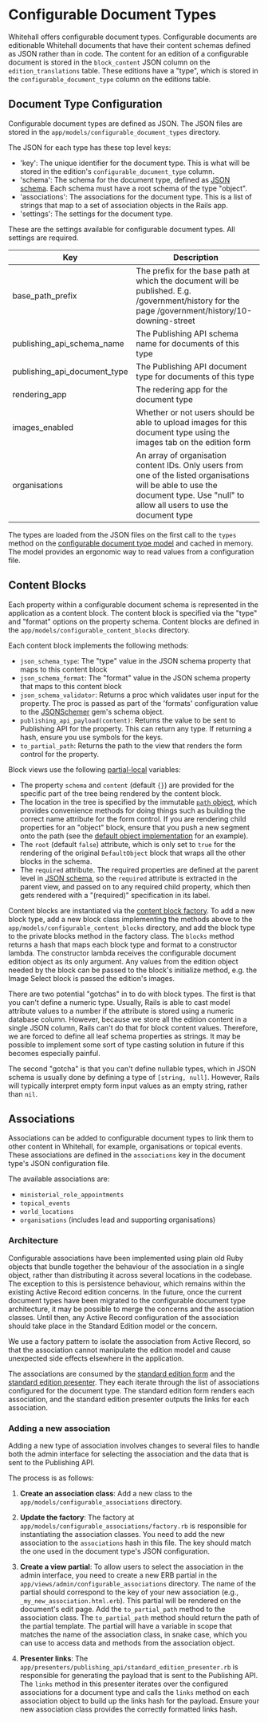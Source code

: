 # Configurable Document Types

Whitehall offers configurable document types. Configurable documents are editionable Whitehall documents that have their content schemas defined as JSON rather than in code. The content for an edition of a configurable document is stored in the `block_content` JSON column on the `edition_translations` table. These editions have a "type", which is stored in the `configurable_document_type` column on the editions table.

## Document Type Configuration

Configurable document types are defined as JSON. The JSON files are stored in the `app/models/configurable_document_types` directory.

The JSON for each type has these top level keys:

- 'key': The unique identifier for the document type. This is what will be stored in the edition's `configurable_document_type` column.
- 'schema': The schema for the document type, defined as [JSON schema](https://json-schema.org/docs). Each schema must have a root schema of the type "object".
- 'associations': The associations for the document type. This is a list of strings that map to a set of association objects in the Rails app.
- 'settings': The settings for the document type.

These are the settings available for configurable document types. All settings are required.

| Key                      | Description                                                                                                                                                                         |
|--------------------------|-------------------------------------------------------------------------------------------------------------------------------------------------------------------------------------|
| base_path_prefix         | The prefix for the base path at which the document will be published. E.g. /government/history for the page /government/history/10-downing-street                                   |
| publishing_api_schema_name | The Publishing API schema name for documents of this type                                                                                                                           |
| publishing_api_document_type | The Publishing API document type for documents of this type                                                                                                                         |
| rendering_app            | The redering app for the document type                                                                                                                                              |
| images_enabled           | Whether or not users should be able to upload images for this document type using the images tab on the edition form                                                                |
| organisations            | An array of organisation content IDs. Only users from one of the listed organisations will be able to use the document type. Use "null" to allow all users to use the document type |

The types are loaded from the JSON files on the first call to the `types` method on the [configurable document type model](../app/models/configurable_document_type.rb) and cached in memory. The model provides an ergonomic way to read values from a configuration file.

## Content Blocks

Each property within a configurable document schema is represented in the application as a content block. The content block is specified via the "type" and "format" options on the property schema. Content blocks are defined in the `app/models/configurable_content_blocks` directory.

Each content block implements the following methods:

- `json_schema_type`: The "type" value in the JSON schema property that maps to this content block
- `json_schema_format`: The "format" value in the JSON schema property that maps to this content block
- `json_schema_validator`: Returns a proc which validates user input for the property. The proc is passed as part of the 'formats' configuration value to the [JSONSchemer](https://github.com/davishmcclurg/json_schemer) gem's schema object.
- `publishing_api_payload(content)`: Returns the value to be sent to Publishing API for the property. This can return any type. If returning a hash, ensure you use symbols for the keys.
- `to_partial_path`: Returns the path to the view that renders the form control for the property. 

Block views use the following [partial-local](https://guides.rubyonrails.org/action_view_overview.html#passing-data-to-partials-with-locals-option) variables: 
- The property `schema` and `content` (default `{}`) are provided for the specific part of the tree being rendered by the content block. 
- The location in the tree is specified by the immutable [`path` object](../app/models/configurable_content_blocks/path.rb), which provides convenience methods for doing things such as building the correct name attribute for the form control. If you are rendering child properties for an "object" block, ensure that you push a new segment onto the path (see the [default object implementation](../app/models/configurable_content_blocks/default_object.rb) for an example). 
- The `root` (default `false`) attribute, which is only set to `true` for the rendering of the original `DefaultObject` block that wraps all the other blocks in the schema. 
- The `required` attribute. The required properties are defined at the parent level in [JSON schema](https://json-schema.org/docs), so the `required` attribute is extracted in the parent view, and passed on to any required child property, which then gets rendered with a "(required)" specification in its label.

Content blocks are instantiated via the [content block factory](../app/models/configurable_content_blocks/factory.rb). To add a new block type, add a new block class implementing the methods above to the `app/models/configurable_content_blocks` directory, and add the block type to the private blocks method in the factory class. The `blocks` method returns a hash that maps each block type and format to a constructor lambda. The constructor lambda receives the configurable document edition object as its only argument. Any values from the edition object needed by the block can be passed to the block's initialize method, e.g. the Image Select block is passed the edition's images.

There are two potential "gotchas" in to do with block types. The first is that you can't define a numeric type. Usually, Rails is able to cast model attribute values to a number if the attribute is stored using a numeric database column. However, because we store all the edition content in a single JSON column, Rails can't do that for block content values. Therefore, we are forced to define all leaf schema properties as strings. It may be possible to implement some sort of type casting solution in future if this becomes especially painful.

The second "gotcha" is that you can't define nullable types, which in JSON schema is usually done by defining a type of `[string, null]`. However, Rails will typically interpret empty form input values as an empty string, rather than `nil`.

## Associations

Associations can be added to configurable document types to link them to other content in Whitehall, for example, organisations or topical events. These associations are defined in the `associations` key in the document type's JSON configuration file.

The available associations are:

- `ministerial_role_appointments`
- `topical_events`
- `world_locations`
- `organisations` (includes lead and supporting organisations)

### Architecture

Configurable associations have been implemented using plain old Ruby objects that bundle together the behaviour of the association in a single object, rather than distributing it across several locations in the codebase. The exception to this is persistence behaviour, which remains within the existing Active Record edition concerns. In the future, once the current document types have been migrated to the configurable document type architecture, it may be possible to merge the concerns and the association classes. Until then, any Active Record configuration of the association should take place in the Standard Edition model or the concern.

We use a factory pattern to isolate the association from Active Record, so that the association cannot manipulate the edition model and cause unexpected side effects elsewhere in the application.

The associations are consumed by the [standard edition form](../app/views/admin/standard_editions/_form.html.erb) and the [standard edition presenter](../app/presenters/publishing_api/standard_edition_presenter.rb). They each iterate through the list of associations configured for the document type. The standard edition form renders each association, and the standard edition presenter outputs the links for each association.

### Adding a new association

Adding a new type of association involves changes to several files to handle both the admin interface for selecting the association and the data that is sent to the Publishing API.

The process is as follows:

1.  **Create an association class**: Add a new class to the `app/models/configurable_associations` directory.

2.  **Update the factory**: The factory at `app/models/configurable_associations/factory.rb` is responsible for instantiating the association classes. You need to add the new association to the `associations` hash in this file. The key should match the one used in the document type's JSON configuration.

3.  **Create a view partial**: To allow users to select the association in the admin interface, you need to create a new ERB partial in the `app/views/admin/configurable_associations` directory. The name of the partial should correspond to the key of your new association (e.g., `_my_new_association.html.erb`). This partial will be rendered on the document's edit page. Add the `to_partial_path` method to the association class. The `to_partial_path` method should return the path of the partial template. The partial will have a variable in scope that matches the name of the association class, in snake case, which you can use to access data and methods from the association object.

4.  **Presenter links**: The `app/presenters/publishing_api/standard_edition_presenter.rb` is responsible for generating the payload that is sent to the Publishing API. The `links` method in this presenter iterates over the configured associations for a document type and calls the `links` method on each association object to build up the links hash for the payload. Ensure your new association class provides the correctly formatted links hash.
